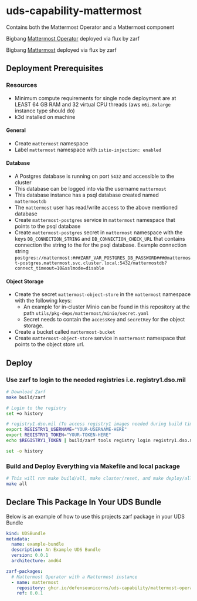 # uds-capability-mattermost
Contains both the Mattermost Operator and a Mattermost component

Bigbang [Mattermost Operator](https://repo1.dso.mil/big-bang/product/packages/mattermost-operator) deployed via flux by zarf

Bigbang [Mattermost](https://repo1.dso.mil/big-bang/product/packages/mattermost) deployed via flux by zarf

## Deployment Prerequisites

### Resources
- Minimum compute requirements for single node deployment are at LEAST 64 GB RAM and 32 virtual CPU threads (aws `m6i.8xlarge` instance type should do)
- k3d installed on machine

#### General

- Create `mattermost` namespace
- Label `mattermost` namespace with `istio-injection: enabled`

#### Database

- A Postgres database is running on port `5432` and accessible to the cluster
- This database can be logged into via the username `mattermost`
- This database instance has a psql database created named `mattermostdb`
- The `mattermost` user has read/write access to the above mentioned database
- Create `mattermost-postgres` service in `mattermost` namespace that points to the psql database
- Create `mattermost-postgres` secret in `mattermost` namespace with the keys `DB_CONNECTION_STRING` and `DB_CONNECTION_CHECK_URL` that contains connection the string to the for the psql database. Example connection string `postgres://mattermost:###ZARF_VAR_POSTGRES_DB_PASSWORD###@mattermost-postgres.mattermost.svc.cluster.local:5432/mattermostdb?connect_timeout=10&sslmode=disable`

#### Object Storage

- Create the secret `mattermost-object-store` in the `mattermost` namespace with the following keys:
  - An example for in-cluster Minio can be found in this repository at the path `utils/pkg-deps/mattermost/minio/secret.yaml`
  - Secret needs to contain the `accessKey` and `secretKey` for the object storage.
- Create a bucket called `mattermost-bucket`
- Create `mattermost-object-store` service in `mattermost` namespace that points to the object store url.

## Deploy

### Use zarf to login to the needed registries i.e. registry1.dso.mil

```bash
# Download Zarf
make build/zarf

# Login to the registry
set +o history

# registry1.dso.mil (To access registry1 images needed during build time)
export REGISTRY1_USERNAME="YOUR-USERNAME-HERE"
export REGISTRY1_TOKEN="YOUR-TOKEN-HERE"
echo $REGISTRY1_TOKEN | build/zarf tools registry login registry1.dso.mil --username $REGISTRY1_USERNAME --password-stdin

set -o history
```

### Build and Deploy Everything via Makefile and local package

```bash
# This will run make build/all, make cluster/reset, and make deploy/all. Follow the breadcrumbs in the Makefile to see what and how its doing it.
make all
```

## Declare This Package In Your UDS Bundle
Below is an example of how to use this projects zarf package in your UDS Bundle

```yaml
kind: UDSBundle
metadata:
  name: example-bundle
  description: An Example UDS Bundle
  version: 0.0.1
  architecture: amd64

zarf-packages:
  # Mattermost Operator with a Mattermost instance
  - name: mattermost
    repository: ghcr.io/defenseunicorns/uds-capability/mattermost-operator
    ref: 0.0.1
```
